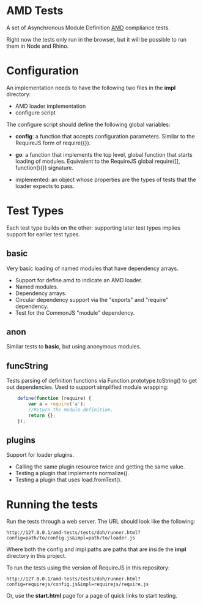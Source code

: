 # AMD Tests

A set of Asynchronous Module Definition
[AMD](http://wiki.commonjs.org/wiki/Modules/AsynchronousDefinition) compliance
tests.

Right now the tests only run in the browser, but it will be possible to run
them in Node and Rhino.

# Configuration

An implementation needs to have the following two files in the **impl** directory:

* AMD loader implementation
* configure script

The configure script should define the following global variables:

* **config**: a function that accepts configuration parameters. Similar to the
RequireJS form of require({}).

* **go**: a function that implements the top level, global function that starts
loading of modules. Equivalent to the RequireJS global require([], function(){})
signature.

* implemented: an object whose properties are the types of tests that the
loader expects to pass.

# Test Types

Each test type builds on the other: supporting later test types implies support
for earlier test types.

## basic

Very basic loading of named modules that have dependency arrays.

* Support for define.amd to indicate an AMD loader.
* Named modules.
* Dependency arrays.
* Circular dependency support via the "exports" and "require" dependency.
* Test for the CommonJS "module" dependency.

## anon

Similar tests to **basic**, but using anonymous modules.

## funcString

Tests parsing of definition functions via Function.prototype.toString() to
get out dependencies. Used to support simplified module wrapping:

```javascript
    define(function (require) {
        var a = require('a');
        //Return the module definition.
        return {};
    });
```

## plugins

Support for loader plugins.

* Calling the same plugin resource twice and getting the same value.
* Testing a plugin that implements normalize().
* Testing a plugin that uses load.fromText().

# Running the tests

Run the tests through a web server. The URL should look like the following:

    http://127.0.0.1/amd-tests/tests/doh/runner.html?config=path/to/config.js&impl=path/to/loader.js

Where both the config and impl paths are paths that are inside the **impl** directory in this project.

To run the tests using the version of RequireJS in this repository:

    http://127.0.0.1/amd-tests/tests/doh/runner.html?config=requirejs/config.js&impl=requirejs/require.js

Or, use the **start.html** page for a page of quick links to start testing.

